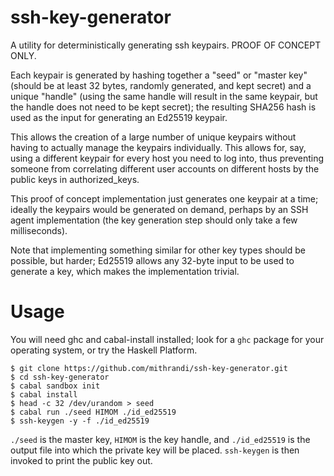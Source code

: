 ssh-key-generator
=================
A utility for deterministically generating ssh keypairs. PROOF OF CONCEPT ONLY.

Each keypair is generated by hashing together a "seed" or "master key" (should
be at least 32 bytes, randomly generated, and kept secret) and a unique
"handle" (using the same handle will result in the same keypair, but the handle
does not need to be kept secret); the resulting SHA256 hash is used as the
input for generating an Ed25519 keypair.

This allows the creation of a large number of unique keypairs without having to
actually manage the keypairs individually. This allows for, say, using a
different keypair for every host you need to log into, thus preventing someone
from correlating different user accounts on different hosts by the public keys
in authorized_keys.

This proof of concept implementation just generates one keypair at a time;
ideally the keypairs would be generated on demand, perhaps by an SSH agent
implementation (the key generation step should only take a few milliseconds).

Note that implementing something similar for other key types should be
possible, but harder; Ed25519 allows any 32-byte input to be used to generate a
key, which makes the implementation trivial.

Usage
=====
You will need ghc and cabal-install installed; look for a `ghc` package for
your operating system, or try the Haskell Platform.

```ShellSession
$ git clone https://github.com/mithrandi/ssh-key-generator.git
$ cd ssh-key-generator
$ cabal sandbox init
$ cabal install
$ head -c 32 /dev/urandom > seed
$ cabal run ./seed HIMOM ./id_ed25519
$ ssh-keygen -y -f ./id_ed25519
```

`./seed` is the master key, `HIMOM` is the key handle, and `./id_ed25519` is
the output file into which the private key will be placed. `ssh-keygen` is then
invoked to print the public key out.

